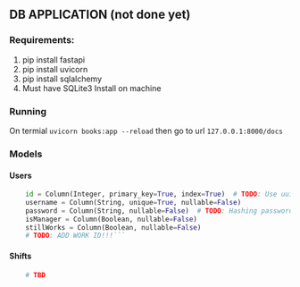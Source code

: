 ## DB APPLICATION (not done yet)

### Requirements:
1. pip install fastapi
2. pip install uvicorn
3. pip install sqlalchemy
4. Must have SQLite3 Install on machine

### Running
On termial `uvicorn books:app --reload` then go to url `127.0.0.1:8000/docs`


### Models
#### Users
```python
    id = Column(Integer, primary_key=True, index=True)  # TODO: Use uuid
    username = Column(String, unique=True, nullable=False)
    password = Column(String, nullable=False)  # TODO: Hashing passwords
    isManager = Column(Boolean, nullable=False)
    stillWorks = Column(Boolean, nullable=False)
    # TODO: ADD WORK ID!!!```
```

#### Shifts
```python
    # TBD
```
